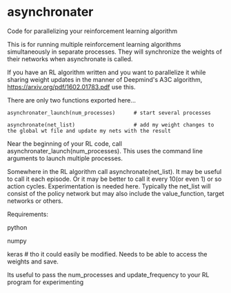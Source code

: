 # asynchronater
Code for parallelizing your reinforcement learning algorithm


This is for running multiple reinforcement learning algorithms simultaneously in separate processes. They
will synchronize the weights of their networks when asynchronate is called.

If you have an RL algorithm written and you want to parallelize it while sharing weight updates in the manner of
Deepmind's A3C algorithm, https://arxiv.org/pdf/1602.01783.pdf  use this.

There are only two functions exported here...
```
asynchronater_launch(num_processes)      # start several processes

asynchronate(net_list)                   # add my weight changes to the global wt file and update my nets with the result
```

Near the beginning of your RL code, call asynchronater_launch(num_processes). This
uses the command line arguments to launch multiple processes.
 
Somewhere in the RL algorithm call  asynchronate(net_list). It may be useful to call it
each episode. Or it may be better to call it every 10(or even 1) or so action cycles. Experimentation is
needed here.
Typically the net_list will consist of the policy network but may also include the value_function, target networks or others.

Requirements:

python

numpy

keras        # tho it could easily be modified. Needs to be able to access the weights and save.

Its useful to pass the num_processes and update_frequency to your RL program for experimenting

